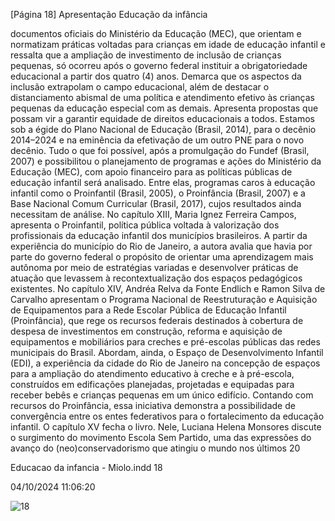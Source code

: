 [Página 18]
Apresentação Educação da infância

documentos oficiais do Ministério da Educação (MEC), que orientam
e normatizam práticas voltadas para crianças em idade de educação
infantil e ressalta que a ampliação de investimento de inclusão de
crianças pequenas, só ocorreu após o governo federal instituir a obrigatoriedade educacional a partir dos quatro (4) anos. Demarca que os
aspectos da inclusão extrapolam o campo educacional, além de destacar o distanciamento abismal de uma política e atendimento efetivo
às crianças pequenas da educação especial com as demais. Apresenta
propostas que possam vir a garantir equidade de direitos educacionais
a todos.
Estamos sob a égide do Plano Nacional de Educação (Brasil, 2014),
para o decênio 2014–2024 e na eminência da efetivação de um outro
PNE para o novo decênio. Tudo o que foi possível, após a promulgação
do Fundef (Brasil, 2007) e possibilitou o planejamento de programas
e ações do Ministério da Educação (MEC), com apoio financeiro para
as políticas públicas de educação infantil será analisado. Entre elas,
programas caros à educação infantil como o Proinfantil (Brasil, 2005),
o Proinfância (Brasil, 2007) e a Base Nacional Comum Curricular
(Brasil, 2017), cujos resultados ainda necessitam de análise.
No capítulo XIII, Maria Ignez Ferreira Campos, apresenta o Proinfantil, política pública voltada à valorização dos profissionais da educação infantil dos municípios brasileiros. A partir da experiência do
município do Rio de Janeiro, a autora avalia que havia por parte do
governo federal o propósito de orientar uma aprendizagem mais autônoma por meio de estratégias variadas e desenvolver práticas de
atuação que levassem à recontextualização dos espaços pedagógicos
existentes.
No capítulo XIV, Andréa Relva da Fonte Endlich e Ramon Silva de
Carvalho apresentam o Programa Nacional de Reestruturação e Aquisição de Equipamentos para a Rede Escolar Pública de Educação Infantil (Proinfância), que rege os recursos federais destinados à cobertura de despesa de investimentos em construção, reforma e aquisição
de equipamentos e mobiliários para creches e pré-escolas públicas das
redes municipais do Brasil. Abordam, ainda, o Espaço de Desenvolvimento Infantil (EDI), a experiência da cidade do Rio de Janeiro na
concepção de espaços para a ampliação do atendimento educativo
à creche e à pré-escola, construídos em edificações planejadas, projetadas e equipadas para receber bebês e crianças pequenas em um
único edifício. Contando com recursos do Proinfância, essa iniciativa
demonstra a possibilidade de convergência entre os entes federativos
para o fortalecimento da educação infantil.
O capítulo XV fecha o livro. Nele, Luciana Helena Monsores discute o
surgimento do movimento Escola Sem Partido, uma das expressões do
avanço do (neo)conservadorismo que atingiu o mundo nos últimos 20


Educacao da infancia - Miolo.indd 18

04/10/2024 11:06:20

![18](./img/page_18-01.jpg)
